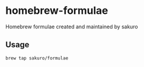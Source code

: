 # homebrew-formulae

Homebrew formulae created and maintained by sakuro

## Usage

```
brew tap sakuro/formulae
```
